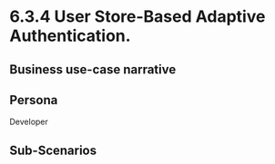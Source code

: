 # 6.3.4 User Store-Based Adaptive Authentication. 

## Business use-case narrative


## Persona
Developer

## Sub-Scenarios


